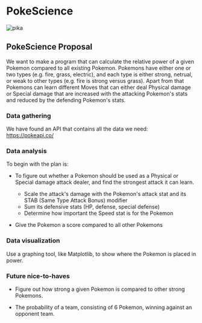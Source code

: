 # PokeScience

![pika](https://user-images.githubusercontent.com/58971957/201761340-5ecabcbc-c7a0-4631-8761-2621b598c1f6.jpg)

## PokeScience Proposal

We want to make a program that can calculate the relative power of a given Pokemon compared to all existing Pokemon. Pokemons have either one or two types (e.g. fire, grass, electric), and each type is either strong, netrual, or weak to other types (e.g. fire is strong versus grass). Apart from that Pokemons can learn different Moves that can either deal Physical damage or Special damage that are increased with the attacking Pokemon's stats and reduced by the defending Pokemon's stats.

### Data gathering

We have found an API that contains all the data we need: <https://pokeapi.co/>

### Data analysis

To begin with the plan is:

- To figure out whether a Pokemon should be used as a Physical or Special damage attack dealer, and find the strongest attack it can learn.
  - Scale the attack's damage with the Pokemon's attack stat and its STAB (Same Type Attack Bonus) modifier
  - Sum its defensive stats (HP, defense, special defense)
  - Determine how important the Speed stat is for the Pokemon

- Give the Pokemon a score compared to all other Pokemons

### Data visualization

Use a graphing tool, like Matplotlib, to show where the Pokemon is placed in power.

### Future nice-to-haves

- Figure out how strong a given Pokemon is compared to other strong Pokemons.

- The probability of a team, consisting of 6 Pokemon, winning against an opponent team.
